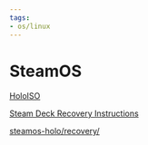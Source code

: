 ```yaml
---
tags:
- os/linux
---
```

# SteamOS
[HoloISO](https://github.com/theVakhovskeIsTaken/holoiso)

[Steam Deck Recovery Instructions](https://help.steampowered.com/en/faqs/view/1B71-EDF2-EB6D-2BB3)

[steamos-holo/recovery/](https://steamdeck-images.steamos.cloud/recovery/)